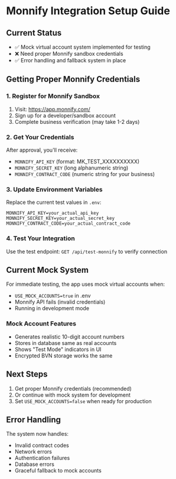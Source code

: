 # Monnify Integration Setup Guide

## Current Status
- ✅ Mock virtual account system implemented for testing
- ❌ Need proper Monnify sandbox credentials
- ✅ Error handling and fallback system in place

## Getting Proper Monnify Credentials

### 1. Register for Monnify Sandbox
1. Visit: https://app.monnify.com/
2. Sign up for a developer/sandbox account
3. Complete business verification (may take 1-2 days)

### 2. Get Your Credentials
After approval, you'll receive:
- `MONNIFY_API_KEY` (format: MK_TEST_XXXXXXXXXX)
- `MONNIFY_SECRET_KEY` (long alphanumeric string)
- `MONNIFY_CONTRACT_CODE` (numeric string for your business)

### 3. Update Environment Variables
Replace the current test values in `.env`:
```env
MONNIFY_API_KEY=your_actual_api_key
MONNIFY_SECRET_KEY=your_actual_secret_key
MONNIFY_CONTRACT_CODE=your_actual_contract_code
```

### 4. Test Your Integration
Use the test endpoint: `GET /api/test-monnify` to verify connection

## Current Mock System
For immediate testing, the app uses mock virtual accounts when:
- `USE_MOCK_ACCOUNTS=true` in .env
- Monnify API fails (invalid credentials)
- Running in development mode

### Mock Account Features
- Generates realistic 10-digit account numbers
- Stores in database same as real accounts
- Shows "Test Mode" indicators in UI
- Encrypted BVN storage works the same

## Next Steps
1. Get proper Monnify credentials (recommended)
2. Or continue with mock system for development
3. Set `USE_MOCK_ACCOUNTS=false` when ready for production

## Error Handling
The system now handles:
- Invalid contract codes
- Network errors
- Authentication failures
- Database errors
- Graceful fallback to mock accounts
